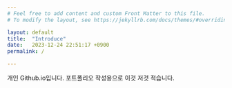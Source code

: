 ```yaml
---
# Feel free to add content and custom Front Matter to this file.
# To modify the layout, see https://jekyllrb.com/docs/themes/#overriding-theme-defaults

layout: default
title:  "Introduce"
date:   2023-12-24 22:51:17 +0900
permalink: /

---
```

개인 Github.io입니다.
포트폴리오 작성용으로 이것 저것 적습니다.
